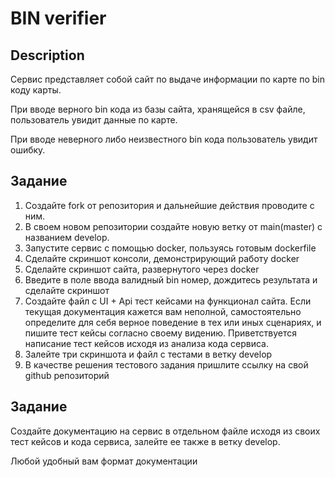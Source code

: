# BIN verifier

## Description

Сервис представляет собой сайт по выдаче информации по карте по bin коду карты. 

При вводе верного bin кода из базы сайта, хранящейся в csv файле, пользователь увидит данные по карте. 

При вводе неверного либо неизвестного bin кода пользователь увидит ошибку.


## Задание

1. Создайте fork от репозитория и дальнейшие действия проводите с ним.
2. В своем новом репозитории создайте новую ветку от main(master) с названием develop. 
3. Запустите сервис с помощью docker, пользуясь готовым dockerfile
4. Сделайте скриншот консоли, демонстрирующий работу docker
5. Сделайте скриншот сайта, развернутого через docker
6. Введите в поле ввода валидный bin номер, дождитесь результата и сделайте скриншот
7. Создайте файл с UI + Api тест кейсами на функционал сайта. Если текущая документация кажется вам неполной,
самостоятельно определите для себя верное поведение в тех или иных сценариях, и пишите тест кейсы согласно своему видению. Приветствуется написание тест кейсов исходя из анализа кода сервиса.
8. Залейте три скриншота и файл с тестами в ветку develop
9. В качестве решения тестового задания пришлите ссылку на свой github репозиторий

## Задание

Создайте документацию на сервис в отдельном файле исходя из своих тест кейсов и кода сервиса, залейте ее также в ветку develop. 

Любой удобный вам формат документации